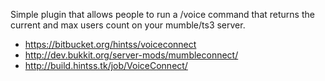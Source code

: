 Simple plugin that allows people to run a /voice command that returns the 
current and max users count on your mumble/ts3 server. 

* https://bitbucket.org/hintss/voiceconnect
* http://dev.bukkit.org/server-mods/mumbleconnect/
* http://build.hintss.tk/job/VoiceConnect/